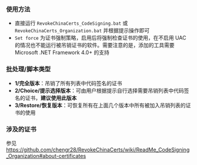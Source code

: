 ### 使用方法
* 直接运行 `RevokeChinaCerts_CodeSigning.bat` 或 `RevokeChinaCerts_Organization.bat` 并根据提示操作即可
* `Set force` 为证书强制策略，启用后将强制检查证书的使用，在不启用 UAC 的情况也不能运行被吊销证书的软件。需要注意的是，添加的工具需要 Microsoft .NET Framework 4.0+ 的支持

### 批处理/脚本类型
* **1/完全版本**：吊销了所有列表中代码签名的证书
* **2/Choice/提示选择版本**：可由用户根据提示自行选择需要吊销列表中代码签名的证书，**建议使用此版本**
* **3/Restore/恢复版本**：可恢复所有在上面几个版本中所有被加入吊销列表的证书的使用

### 涉及的证书
参见 https://github.com/chengr28/RevokeChinaCerts/wiki/ReadMe_CodeSigning_Organization#about-certificates
